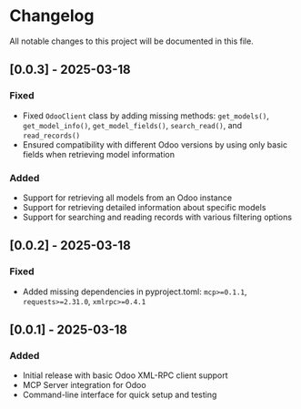 # Changelog

All notable changes to this project will be documented in this file.

## [0.0.3] - 2025-03-18

### Fixed
- Fixed `OdooClient` class by adding missing methods: `get_models()`, `get_model_info()`, `get_model_fields()`, `search_read()`, and `read_records()`
- Ensured compatibility with different Odoo versions by using only basic fields when retrieving model information

### Added
- Support for retrieving all models from an Odoo instance
- Support for retrieving detailed information about specific models
- Support for searching and reading records with various filtering options

## [0.0.2] - 2025-03-18

### Fixed
- Added missing dependencies in pyproject.toml: `mcp>=0.1.1`, `requests>=2.31.0`, `xmlrpc>=0.4.1`

## [0.0.1] - 2025-03-18

### Added
- Initial release with basic Odoo XML-RPC client support
- MCP Server integration for Odoo
- Command-line interface for quick setup and testing
